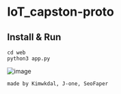# IoT_capston-proto

## Install & Run

```
cd web
python3 app.py
```
![image](https://github.com/user-attachments/assets/5a58084c-c99c-492a-902d-535c1d8f6973)

```
made by Kimwkdal, J-one, SeoFaper
```
